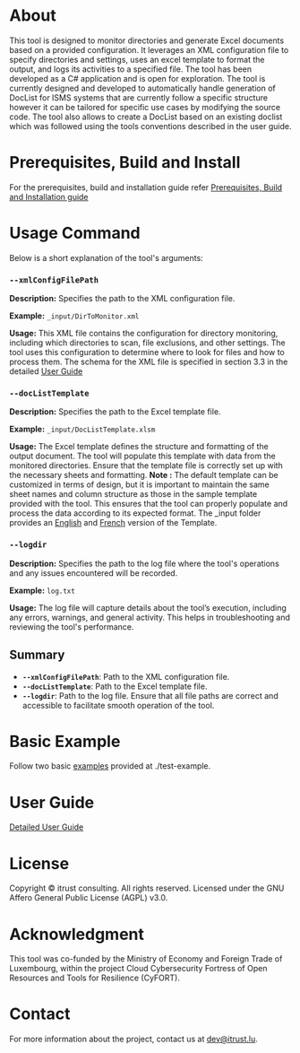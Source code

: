 # About

This tool is designed to monitor directories and generate Excel documents based on a provided configuration.
It leverages an XML configuration file to specify directories and settings, uses an excel template to format the output, 
and logs its activities to a specified file. The tool has been developed as a C# application and is open for exploration. 
The tool is currently designed and developed to automatically handle generation of DocList for ISMS systems that are currently 
follow a specific structure however it can be tailored for specific use cases by modifying the source code.
The tool also allows to create a DocList based on an existing doclist which was followed using the tools conventions described in the user guide.

# Prerequisites, Build and Install
For the prerequisites, build and installation guide refer [Prerequisites, Build and Installation guide](./INSTALL.md)

# Usage Command

Below is a short explanation of the tool's arguments:
### `--xmlConfigFilePath`
**Description:** Specifies the path to the XML configuration file.

**Example:** `_input/DirToMonitor.xml`

**Usage:** This XML file contains the configuration for directory monitoring, including which directories to scan, file exclusions, and other settings. The tool uses this configuration to determine where to look for files and how to process them.
The schema for the XML file is specified in section 3.3 in the detailed [User Guide](./user-guide/5DCU_STA_CyFort-DocListManager-UserGuide_v1.0.pdf)

### `--docListTemplate`

**Description:** Specifies the path to the Excel template file.

**Example:** `_input/DocListTemplate.xlsm`

**Usage:** The Excel template defines the structure and formatting of the output document. The tool will populate this template with data from the monitored directories. Ensure that the template file is correctly set up with the necessary sheets and formatting.
**Note :** The default template can be customized in terms of design, but it is important to maintain the same sheet names and column structure as those in the sample template provided with the tool. This ensures that the tool can properly populate and process the data according to its expected format.
The _input folder provides an [English](_input/DocListTemplate.xlsm) and [French](_input/DocListTemplate-FR.xlsm) version of the Template.

### `--logdir`

**Description:** Specifies the path to the log file where the tool's operations and any issues encountered will be recorded.

**Example:** `log.txt`

**Usage:** The log file will capture details about the tool’s execution, including any errors, warnings, and general activity. This helps in troubleshooting and reviewing the tool's performance.

## Summary

- **`--xmlConfigFilePath`**: Path to the XML configuration file.
- **`--docListTemplate`**: Path to the Excel template file.
- **`--logdir`**: Path to the log file.
Ensure that all file paths are correct and accessible to facilitate smooth operation of the tool.

# Basic Example

Follow two basic [examples](./test-example/README.md) provided at ./test-example. 

# User Guide
[Detailed User Guide](./user-guide/5DCU_STA_CyFort-DocListManager-UserGuide_v1.0.pdf)

# License

Copyright © itrust consulting. All rights reserved. Licensed under the GNU Affero General Public License (AGPL) v3.0.

# Acknowledgment
This tool was co-funded by the Ministry of Economy and Foreign Trade of Luxembourg, within the project Cloud Cybersecurity Fortress of Open Resources and Tools for Resilience (CyFORT).

# Contact
For more information about the project, contact us at dev@itrust.lu.

